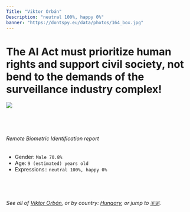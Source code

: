 ```yaml
---
Title: "Viktor Orbán"
Description: "neutral 100%, happy 0%"
banner: "https://dontspy.eu/data/photos/164_box.jpg"
---
```


# The AI Act must prioritize human rights and support civil society, not bend to the demands of the surveillance industry complex!

<link rel="stylesheet" type="text/css" href="/css/blog.css" />

<div class="is-fake" hidden>

_This image is **clearly fake**_, yet we [continue to collect them because the AI Act negotiations](/blog/why-deepfake/) are heading in a direction that will only make people's lives more complicated. For a more in-depth explanation, read: [Double threat: why losing the battle against Face Biometrics would fuel the proliferation of deepfakes](/blog/the-dual-threat-how-losing-the-biometric-battle-fuels-deepfake-proliferation/).


</div>

<!-- <img src="https://dontspy.eu/data/photos/54_box.jpg" /> -->
<img src="https://dontspy.eu/data/photos/164_box.jpg" />

## <br>

###### Remote Biometric Identification report

* <span class="label">Gender:</span> `Male 70.8%`
* <span class="label">Age:</span> `9 (estimated) years old`
* <span class="label">Expressions::</span> `neutral 100%, happy 0%`

## <br>

###### See all of [Viktor Orbán](/policymaker#Viktor%20Orb%C3%A1n), or by country: [Hungary](/country#Hungary), or jump to [🇪🇪](/x/151).

## <br>
